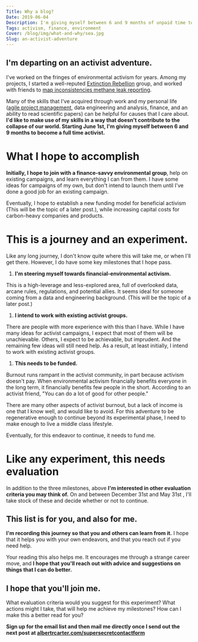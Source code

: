 ```yaml
---
Title: Why a blog?
Date: 2019-06-04
Description: I'm giving myself between 6 and 9 months of unpaid time to change careers.
Tags: activism, finance, environment
Cover: /blog/img/what-and-why/sea.jpg
Slug: an-activist-adventure
---
```


## I'm departing on an activist adventure.

I've worked on the fringes of environmental activism for years. Among my projects, I started a well-reputed [Extinction Rebellion](https://xrscience.earth/) group, and worked with friends to [map inconsistencies methane leak reporting](http://lostleaks.csail.mit.edu/).

Many of the skills that I've acquired through work and my personal life ([agile project management](https://en.wikipedia.org/wiki/Agile_software_development), data engineering and analysis, finance, and an ability to read scientific papers) can be helpful for causes that I care about. **I'd like to make use of my skills in a way that doesn't contribute to the collapse of our world. Starting June 1st, I'm giving myself between 6 and 9 months to become a full time activist.**

# What I hope to accomplish

**Initially, I hope to join with a finance-savvy environmental group**, help on existing campaigns, and learn everything I can from them. I have some ideas for campaigns of my own, but don't intend to launch them until I've done a good job for an existing campaign.

Eventually, I hope to establish a new funding model for beneficial activism (This will be the topic of a later post.), while increasing capital costs for carbon-heavy companies and products.

# This is a journey and an experiment.

Like any long journey, I don't know quite where this will take me, or when I'll get there. However, I do have some key milestones that I hope pass.

1. **I'm steering myself towards financial-environmental activism.**

This is a high-leverage and less-explored area, full of overlooked data, arcane rules, regulations, and potential allies. It seems ideal for someone coming from a data and engineering background. (This will be the topic of a later post.)

1. **I intend to work with existing activist groups.**

There are people with more experience with this than I have. While I have many ideas for activist campaigns, I expect that most of them will be unachievable. Others, I expect to be achievable, but imprudent. And the remaining few ideas will still need help. As a result, at least initially, I intend to work with existing activist groups.

1. **This needs to be funded.**

Burnout runs rampant in the activist community, in part because activism doesn't pay. When environmental activism financially benefits everyone in the long term, it financially benefits few people in the short. According to an activist friend, "You can do a lot of good for other people."

There are many other aspects of activist burnout, but a lack of income is one that I know well, and would like to avoid. For this adventure to be regenerative enough to continue beyond its experimental phase, I need to make enough to live a middle class lifestyle.

Eventually, for this endeavor to continue, it needs to fund me.

# Like any experiment, this needs evaluation

In addition to the three milestones, above **I'm interested in other evaluation criteria you may think of.** On and between December 31st and May 31st , I'll take stock of these and decide whether or not to continue.

## This list is for you, and also for me.

**I'm recording this journey so that you and others can learn from it.** I hope that it helps you with your own endeavors, and that you reach out if you need help.

Your reading this also helps me. It encourages me through a strange career move, and **I hope that you'll reach out with advice and suggestions on things that I can do better.**

## I hope that you'll join me.

What evaluation criteria would you suggest for this experiment? What actions might I take, that will help me achieve my milestones? How can I make this a better read for you?

**Sign up for the email list and then mail me directly once I send out the next post at [albertrcarter.com/supersecretcontactform](https://albertrcarter.com/supersecretcontactform)**

